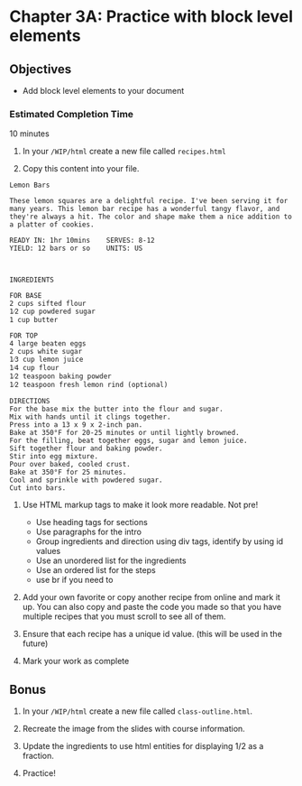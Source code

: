 # Chapter 3A: Practice with block level elements

## Objectives
* Add block level elements to your document

### Estimated Completion Time 
10 minutes
 

1. In your `/WIP/html` create a new file called  `recipes.html`

1. Copy this content into your file.

```
Lemon Bars

These lemon squares are a delightful recipe. I've been serving it for many years. This lemon bar recipe has a wonderful tangy flavor, and they're always a hit. The color and shape make them a nice addition to a platter of cookies.

READY IN: 1hr 10mins	SERVES: 8-12
YIELD: 12 bars or so	UNITS: US



INGREDIENTS 

FOR BASE
2 cups sifted flour
1⁄2 cup powdered sugar
1 cup butter

FOR TOP
4 large beaten eggs
2 cups white sugar
1⁄3 cup lemon juice
1⁄4 cup flour
1⁄2 teaspoon baking powder
1⁄2 teaspoon fresh lemon rind (optional)

DIRECTIONS
For the base mix the butter into the flour and sugar.
Mix with hands until it clings together.
Press into a 13 x 9 x 2-inch pan.
Bake at 350°F for 20-25 minutes or until lightly browned.
For the filling, beat together eggs, sugar and lemon juice.
Sift together flour and baking powder.
Stir into egg mixture.
Pour over baked, cooled crust.
Bake at 350°F for 25 minutes.
Cool and sprinkle with powdered sugar.
Cut into bars.
```


1. Use HTML markup tags to make it look more readable. Not pre!

    * Use heading tags for sections 
    * Use paragraphs for the intro
    * Group ingredients and direction using div tags, identify by using id values
    * Use an unordered list for the ingredients
    * Use an ordered list for the steps
    * use br if you need to

1. Add your own favorite or copy another recipe from online and mark it up. You can also copy and paste the code you made so that you have multiple recipes that you must scroll to see all of them. 

1. Ensure that each recipe has a unique id value. (this will be used in the future) 

1. Mark your work as complete

## Bonus

1. In your `/WIP/html` create a new file called  `class-outline.html`.

1. Recreate the image from the slides with course information.

1. Update the ingredients to use html entities for displaying 1/2 as a fraction.

1. Practice!
